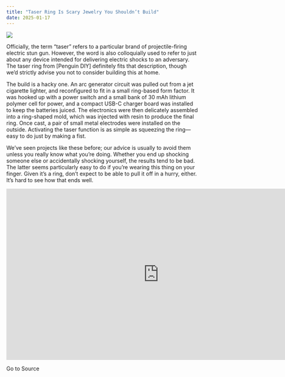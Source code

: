 ```yaml
---
title: "Taser Ring Is Scary Jewelry You Shouldn’t Build"
date: 2025-01-17
---
```


![](https://hackaday.com/wp-content/uploads/2025/01/DIY-Taser-Ring-%E2%80%93-The-Worlds-Smallest-and-Most-Powerful-Self-Defense-Gadget-0-2-screenshot.png?w=800)

Officially, the term “taser” refers to a particular brand of projectile-firing electric stun gun. However, the word is also colloquially used to refer to just about any device intended for delivering electric shocks to an adversary. The taser ring from \[Penguin DIY\] definitely fits that description, though we’d strictly advise you not to consider building this at home.

The build is a hacky one. An arc generator circuit was pulled out from a jet cigarette lighter, and reconfigured to fit in a small ring-based form factor. It was hooked up with a power switch and a small bank of 30 mAh lithium polymer cell for power, and a compact USB-C charger board was installed to keep the batteries juiced. The electronics were then delicately assembled into a ring-shaped mold, which was injected with resin to produce the final ring. Once cast, a pair of small metal electrodes were installed on the outside. Activating the taser function is as simple as squeezing the ring—easy to do just by making a fist.

We’ve seen projects like these before; our advice is usually to avoid them unless you really know what you’re doing. Whether you end up shocking someone else or accidentally shocking yourself, the results tend to be bad. The latter seems particularly easy to do if you’re wearing this thing on your finger. Given it’s a ring, don’t expect to be able to pull it off in a hurry, either. It’s hard to see how that ends well.

<iframe loading="lazy" title="DIY Taser Ring – The World's Smallest and Most Powerful Self-Defense Gadget!" width="800" height="450" src="https://www.youtube.com/embed/84kltBvDQBM?feature=oembed" frameborder="0" allow="accelerometer; autoplay; clipboard-write; encrypted-media; gyroscope; picture-in-picture; web-share" referrerpolicy="strict-origin-when-cross-origin" allowfullscreen></iframe>

Go to Source
